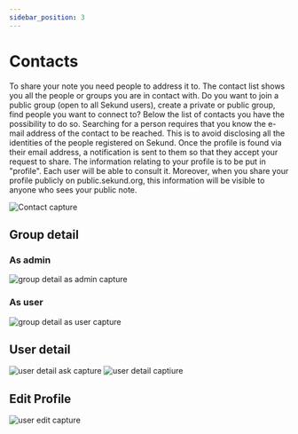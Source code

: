 ```yaml
---
sidebar_position: 3
---
```


# Contacts

To share your note you need people to address it to.
The contact list shows you all the people or groups you are in contact with. Do you want to join a public group (open to all Sekund users), create a private or public group, find people you want to connect to? Below the list of contacts you have the possibility to do so.
Searching for a person requires that you know the e-mail address of the contact to be reached. This is to avoid disclosing all the identities of the people registered on Sekund. Once the profile is found via their email address, a notification is sent to them so that they accept your request to share.
The information relating to your profile is to be put in "profile". Each user will be able to consult it. Moreover, when you share your profile publicly on public.sekund.org, this information will be visible to anyone who sees your public note.

![Contact capture](/img/contact-capture.svg)

## Group detail

### As admin

![group detail as admin capture](/img/group-detail-as-admin-capture.svg)

### As user

![group detail as user capture](/img/group-detail-as-user-capture.svg)

## User detail

![user detail ask capture](/img/user-detail-ask-capture.svg)
![user detail captiure](/img/user-detail-capture.svg)

## Edit Profile

![user edit capture](/img/user-edit-capture.svg)
